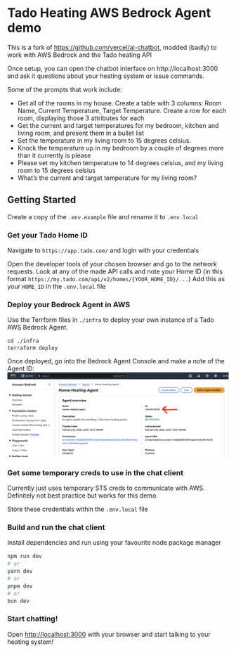 # Tado Heating AWS Bedrock Agent demo

This is a fork of https://github.com/vercel/ai-chatbot, modded (badly) to work with AWS Bedrock and the Tado heating API

Once setup, you can open the chatbot interface on http://localhost:3000 and ask it questions about your heating system or issue commands.

Some of the prompts that work include:
* Get all of the rooms in my house. Create a table with 3 columns: Room Name, Current Temperature, Target Temperature. Create a row for each room, displaying those 3 attributes for each
* Get the current and target temperatures for my bedroom, kitchen and living room, and present them in a bullet list
* Set the temperature in my living room to 15 degrees celsius.
* Knock the temperature up in my bedroom by a couple of degrees more than it currently is please
* Please set my kitchen temperature to 14 degrees celsius, and my living room to 15 degrees celsius
* What’s the current and target temperature for my living room?

## Getting Started
Create a copy of the `.env.example` file and rename it to `.env.local`

### Get your Tado Home ID
Navigate to `https://app.tado.com/` and login with your credentials

Open the developer tools of your chosen browser and go to the network requests.
Look at any of the made API calls and note your Home ID (in this format `https://my.tado.com/api/v2/homes/{YOUR_HOME_ID}/...`)
Add this as your `HOME_ID` in the `.env.local` file

### Deploy your Bedrock Agent in AWS
Use the Terrform files in `./infra` to deploy your own instance of a Tado AWS Bedrock Agent.
```
cd ./infra
terraform deploy
```

Once deployed, go into the Bedrock Agent Console and make a note of the Agent ID:
![Bedrock Agent ID](./images/bedrock-agent-id.png)

### Get some temporary creds to use in the chat client
Currently just uses temporary STS creds to communicate with AWS. Definitely not best practice but works for this demo.

Store these credentials within the `.env.local` file

### Build and run the chat client
Install dependencies and run using your favourite node package manager
```bash
npm run dev
# or
yarn dev
# or
pnpm dev
# or
bun dev
```

### Start chatting!
Open [http://localhost:3000](http://localhost:3000) with your browser and start talking to your heating system!
